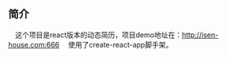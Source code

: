 ## 简介

&ensp;&ensp;这个项目是react版本的动态简历，项目demo地址在：http://isen-house.com:666
&ensp;&ensp;使用了create-react-app脚手架。